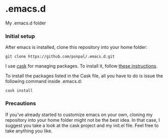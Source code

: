 .emacs.d
========

My .emacs.d folder

### Initial setup 

After emacs is installed, clone this repository into your home folder:

```git clone https://github.com/ponpal/.emacs.d.git```

I use [cask](http://cask.readthedocs.org/en/latest/) for managing packages. To install it, follow [these instructions](http://cask.readthedocs.org/en/latest/guide/installation.html).

To install the packages listed in the Cask file, all you have to do is issue the following command inside .emacs.d:

```cask install```

### Precautions

If you've already started to customize emacs on your own, cloning my repository into your home folder might not be the best idea. In that case, I suggest you take a look at the cask project and my init.el file. Feel free to take anything you like.
